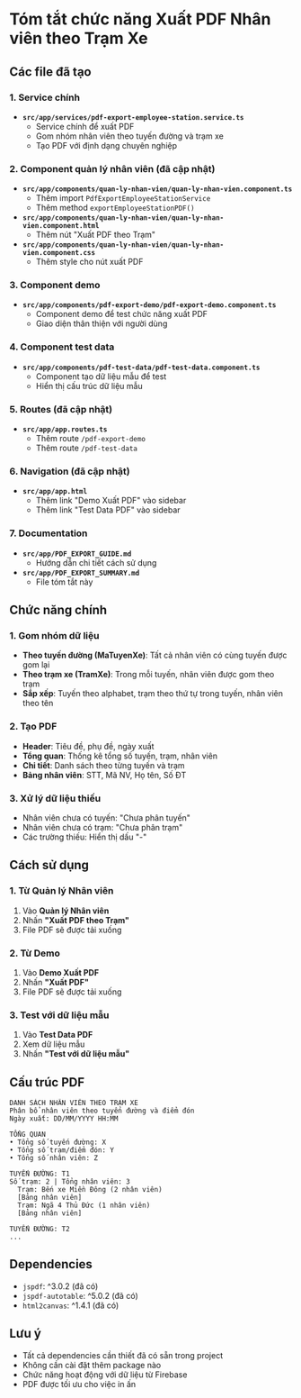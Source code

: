 # Tóm tắt chức năng Xuất PDF Nhân viên theo Trạm Xe

## Các file đã tạo

### 1. Service chính
- **`src/app/services/pdf-export-employee-station.service.ts`**
  - Service chính để xuất PDF
  - Gom nhóm nhân viên theo tuyến đường và trạm xe
  - Tạo PDF với định dạng chuyên nghiệp

### 2. Component quản lý nhân viên (đã cập nhật)
- **`src/app/components/quan-ly-nhan-vien/quan-ly-nhan-vien.component.ts`**
  - Thêm import `PdfExportEmployeeStationService`
  - Thêm method `exportEmployeeStationPDF()`
- **`src/app/components/quan-ly-nhan-vien/quan-ly-nhan-vien.component.html`**
  - Thêm nút "Xuất PDF theo Trạm"
- **`src/app/components/quan-ly-nhan-vien/quan-ly-nhan-vien.component.css`**
  - Thêm style cho nút xuất PDF

### 3. Component demo
- **`src/app/components/pdf-export-demo/pdf-export-demo.component.ts`**
  - Component demo để test chức năng xuất PDF
  - Giao diện thân thiện với người dùng

### 4. Component test data
- **`src/app/components/pdf-test-data/pdf-test-data.component.ts`**
  - Component tạo dữ liệu mẫu để test
  - Hiển thị cấu trúc dữ liệu mẫu

### 5. Routes (đã cập nhật)
- **`src/app/app.routes.ts`**
  - Thêm route `/pdf-export-demo`
  - Thêm route `/pdf-test-data`

### 6. Navigation (đã cập nhật)
- **`src/app/app.html`**
  - Thêm link "Demo Xuất PDF" vào sidebar
  - Thêm link "Test Data PDF" vào sidebar

### 7. Documentation
- **`src/app/PDF_EXPORT_GUIDE.md`**
  - Hướng dẫn chi tiết cách sử dụng
- **`src/app/PDF_EXPORT_SUMMARY.md`**
  - File tóm tắt này

## Chức năng chính

### 1. Gom nhóm dữ liệu
- **Theo tuyến đường (MaTuyenXe)**: Tất cả nhân viên có cùng tuyến được gom lại
- **Theo trạm xe (TramXe)**: Trong mỗi tuyến, nhân viên được gom theo trạm
- **Sắp xếp**: Tuyến theo alphabet, trạm theo thứ tự trong tuyến, nhân viên theo tên

### 2. Tạo PDF
- **Header**: Tiêu đề, phụ đề, ngày xuất
- **Tổng quan**: Thống kê tổng số tuyến, trạm, nhân viên
- **Chi tiết**: Danh sách theo từng tuyến và trạm
- **Bảng nhân viên**: STT, Mã NV, Họ tên, Số ĐT

### 3. Xử lý dữ liệu thiếu
- Nhân viên chưa có tuyến: "Chưa phân tuyến"
- Nhân viên chưa có trạm: "Chưa phân trạm"
- Các trường thiếu: Hiển thị dấu "-"

## Cách sử dụng

### 1. Từ Quản lý Nhân viên
1. Vào **Quản lý Nhân viên**
2. Nhấn **"Xuất PDF theo Trạm"**
3. File PDF sẽ được tải xuống

### 2. Từ Demo
1. Vào **Demo Xuất PDF**
2. Nhấn **"Xuất PDF"**
3. File PDF sẽ được tải xuống

### 3. Test với dữ liệu mẫu
1. Vào **Test Data PDF**
2. Xem dữ liệu mẫu
3. Nhấn **"Test với dữ liệu mẫu"**

## Cấu trúc PDF

```
DANH SÁCH NHÂN VIÊN THEO TRẠM XE
Phân bổ nhân viên theo tuyến đường và điểm đón
Ngày xuất: DD/MM/YYYY HH:MM

TỔNG QUAN
• Tổng số tuyến đường: X
• Tổng số trạm/điểm đón: Y
• Tổng số nhân viên: Z

TUYẾN ĐƯỜNG: T1
Số trạm: 2 | Tổng nhân viên: 3
  Trạm: Bến xe Miền Đông (2 nhân viên)
  [Bảng nhân viên]
  Trạm: Ngã 4 Thủ Đức (1 nhân viên)
  [Bảng nhân viên]

TUYẾN ĐƯỜNG: T2
...
```

## Dependencies

- `jspdf`: ^3.0.2 (đã có)
- `jspdf-autotable`: ^5.0.2 (đã có)
- `html2canvas`: ^1.4.1 (đã có)

## Lưu ý

- Tất cả dependencies cần thiết đã có sẵn trong project
- Không cần cài đặt thêm package nào
- Chức năng hoạt động với dữ liệu từ Firebase
- PDF được tối ưu cho việc in ấn
